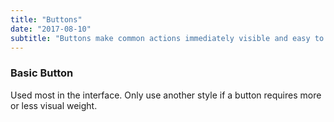 ```yaml
---
title: "Buttons"
date: "2017-08-10"
subtitle: "Buttons make common actions immediately visible and easy to perform with one click or tap. They can be used for any type of action, including navigation."
---
```


<div classname="component--instance">

### Basic Button

Used most in the interface. Only use another style if a button requires more or less visual weight.


</div>